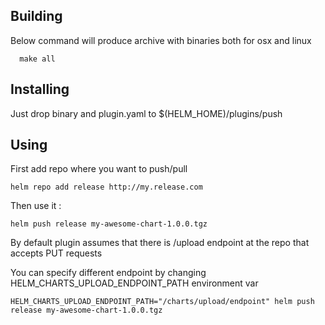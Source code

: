 
## Building

Below command will produce archive with binaries both for osx and linux

````
  make all
````

## Installing

Just drop binary and plugin.yaml to $(HELM_HOME)/plugins/push


## Using
First add repo where you want to push/pull

````
helm repo add release http://my.release.com
````

Then use it :

````
helm push release my-awesome-chart-1.0.0.tgz
````
By default plugin assumes that there is /upload endpoint at the repo that accepts PUT requests

You can specify different endpoint by changing HELM_CHARTS_UPLOAD_ENDPOINT_PATH environment var

````
HELM_CHARTS_UPLOAD_ENDPOINT_PATH="/charts/upload/endpoint" helm push release my-awesome-chart-1.0.0.tgz 
````